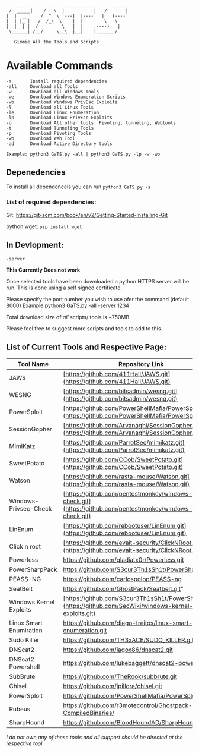 ```
  _______      ___   .___________.    _______.
 /  _____|    /   \  |           |   /       |
|  |  __     /  ^  \ `---|  |----`  |   (----`
|  | |_ |   /  /_\  \    |  |        \   \    
|  |__| |  /  _____  \   |  |    .----)   |   
 \______| /__/     \__\  |__|    |_______/ 
```
       Gimmie All the Tools and Scripts 


# Available Commands  #
```console
-s       Install required dependencies
-all     Download all Tools
-w       Download all Windows Tools
-we      Download Windows Enumeration Scripts
-wp      Download Windows PrivEsc Exploits
-l       Download all Linux Tools
-le      Download Linux Enumeration
-lp      Download Linux PrivEsc Exploits
-o       Download All other tools: Pivoting, tunneling, Webtools
-t       Download Tunneling Tools
-p       Download Pivoting Tools 
-wb      Download Web Tool
-ad      Download Active Directory tools

Example: python3 GaTS.py -all | python3 GaTS.py -lp -w -wb
```

## Depenedencies
To install all dependenceis you can run `python3 GaTS.py -s`

### List of required dependencies: 
Git: https://git-scm.com/book/en/v2/Getting-Started-Installing-Git

python wget:  `pip install wget`

## In Devlopment:
`-server`  

**This Currently Does not work**

Once selected tools have been downloaded a python HTTPS server will be run. This is done using a self signed certificate. 

Please specify the port number you wish to use afer the command (default 8000)
         Example python3 GaTS.py -all -server 1234


Total download size of *all* scripts/ tools is ~750MB

Please feel free to suggest more scripts and tools to add to this.


List of Current Tools and Respective Page:
------------------------------------------
| Tool Name               | Repository Link                                                                                                          |
|-------------------------|--------------------------------------------------------------------------------------------------------------------------|
| JAWS                    | [https://github.com/411Hall/JAWS.git](https://github.com/411Hall/JAWS.git)                                               |
| WESNG                   | [https://github.com/bitsadmin/wesng.git](https://github.com/bitsadmin/wesng.git)                                         |
| PowerSploit             | [https://github.com/PowerShellMafia/PowerSploit.git](https://github.com/PowerShellMafia/PowerSploit.git)                 |
| SessionGopher           | [https://github.com/Arvanaghi/SessionGopher.git](https://github.com/Arvanaghi/SessionGopher.git)                         |
| MimiKatz                | [https://github.com/ParrotSec/mimikatz.git](https://github.com/ParrotSec/mimikatz.git)                                   |
| SweetPotato             | [https://github.com/CCob/SweetPotato.git](https://github.com/CCob/SweetPotato.git)                                       |
| Watson                  | [https://github.com/rasta-mouse/Watson.git](https://github.com/rasta-mouse/Watson.git)                                   |
| Windows-Privsec-Check   | [https://github.com/pentestmonkey/windows-privesc-check.git](https://github.com/pentestmonkey/windows-privesc-check.git) |
| LinEnum                 | [https://github.com/rebootuser/LinEnum.git](https://github.com/rebootuser/LinEnum.git)                                   |
| Click n root            | [https://github.com/evait-security/ClickNRoot.git](https://github.com/evait-security/ClickNRoot.git)                     |
| Powerless               | https://github.com/gladiatx0r/Powerless.git                                                                              |
| PowerSharpPack          | https://github.com/S3cur3Th1sSh1t/PowerSharpPack                                                                         |
| PEASS-NG                | https://github.com/carlospolop/PEASS-ng                                                                                  | 
| SeatBelt                | https://github.com/GhostPack/Seatbelt.git"                                                                               | 
| Windows Kernel Exploits | [https://github.com/S3cur3Th1sSh1t/PowerSharpPack](https://github.com/SecWiki/windows-kernel-exploits.git)               | 
| Linux Smart Enumiration | https://github.com/diego-treitos/linux-smart-enumeration.git                                                             | 
| Sudo Killer             | https://github.com/TH3xACE/SUDO_KILLER.git                                                                               |
| DNScat2                 | https://github.com/iagox86/dnscat2.git                                                                                   |
| DNScat2 Powershell      | https://github.com/lukebaggett/dnscat2-powershell.git                                                                    |
| SubBrute                | https://github.com/TheRook/subbrute.git                                                                                  |
| Chisel | https://github.com/jpillora/chisel.git
| PowerSploit | https://github.com/PowerShellMafia/PowerSploit.git
Rubeus | https://github.com/r3motecontrol/Ghostpack-CompiledBinaries/
| SharpHound | https://github.com/BloodHoundAD/SharpHound.git |


_I do not own any of these tools and all support should be directed at the respective tool_
